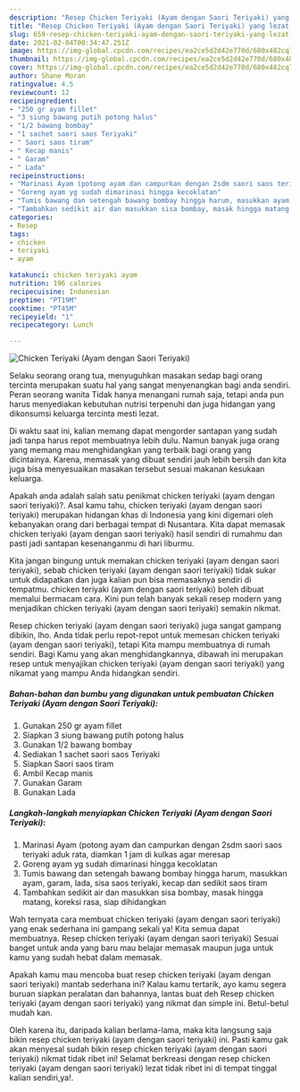 ```yaml
---
description: "Resep Chicken Teriyaki (Ayam dengan Saori Teriyaki) yang lezat dan Mudah Dibuat"
title: "Resep Chicken Teriyaki (Ayam dengan Saori Teriyaki) yang lezat dan Mudah Dibuat"
slug: 659-resep-chicken-teriyaki-ayam-dengan-saori-teriyaki-yang-lezat-dan-mudah-dibuat
date: 2021-02-04T00:34:47.251Z
image: https://img-global.cpcdn.com/recipes/ea2ce5d2d42e770d/680x482cq70/chicken-teriyaki-ayam-dengan-saori-teriyaki-foto-resep-utama.jpg
thumbnail: https://img-global.cpcdn.com/recipes/ea2ce5d2d42e770d/680x482cq70/chicken-teriyaki-ayam-dengan-saori-teriyaki-foto-resep-utama.jpg
cover: https://img-global.cpcdn.com/recipes/ea2ce5d2d42e770d/680x482cq70/chicken-teriyaki-ayam-dengan-saori-teriyaki-foto-resep-utama.jpg
author: Shane Moran
ratingvalue: 4.5
reviewcount: 12
recipeingredient:
- "250 gr ayam fillet"
- "3 siung bawang putih potong halus"
- "1/2 bawang bombay"
- "1 sachet saori saos Teriyaki"
- " Saori saos tiram"
- " Kecap manis"
- " Garam"
- " Lada"
recipeinstructions:
- "Marinasi Ayam (potong ayam dan campurkan dengan 2sdm saori saos teriyaki aduk rata, diamkan 1 jam di kulkas agar meresap"
- "Goreng ayam yg sudah dimarinasi hingga kecoklatan"
- "Tumis bawang dan setengah bawang bombay hingga harum, masukkan ayam, garam, lada, sisa saos teriyaki, kecap dan sedikit saos tiram"
- "Tambahkan sedikit air dan masukkan sisa bombay, masak hingga matang, koreksi rasa, siap dihidangkan"
categories:
- Resep
tags:
- chicken
- teriyaki
- ayam

katakunci: chicken teriyaki ayam 
nutrition: 196 calories
recipecuisine: Indonesian
preptime: "PT19M"
cooktime: "PT45M"
recipeyield: "1"
recipecategory: Lunch

---
```



![Chicken Teriyaki (Ayam dengan Saori Teriyaki)](https://img-global.cpcdn.com/recipes/ea2ce5d2d42e770d/680x482cq70/chicken-teriyaki-ayam-dengan-saori-teriyaki-foto-resep-utama.jpg)

Selaku seorang orang tua, menyuguhkan masakan sedap bagi orang tercinta merupakan suatu hal yang sangat menyenangkan bagi anda sendiri. Peran seorang  wanita Tidak hanya menangani rumah saja, tetapi anda pun harus menyediakan kebutuhan nutrisi terpenuhi dan juga hidangan yang dikonsumsi keluarga tercinta mesti lezat.

Di waktu  saat ini, kalian memang dapat mengorder santapan yang sudah jadi tanpa harus repot membuatnya lebih dulu. Namun banyak juga orang yang memang mau menghidangkan yang terbaik bagi orang yang dicintainya. Karena, memasak yang dibuat sendiri jauh lebih bersih dan kita juga bisa menyesuaikan masakan tersebut sesuai makanan kesukaan keluarga. 



Apakah anda adalah salah satu penikmat chicken teriyaki (ayam dengan saori teriyaki)?. Asal kamu tahu, chicken teriyaki (ayam dengan saori teriyaki) merupakan hidangan khas di Indonesia yang kini digemari oleh kebanyakan orang dari berbagai tempat di Nusantara. Kita dapat memasak chicken teriyaki (ayam dengan saori teriyaki) hasil sendiri di rumahmu dan pasti jadi santapan kesenanganmu di hari liburmu.

Kita jangan bingung untuk memakan chicken teriyaki (ayam dengan saori teriyaki), sebab chicken teriyaki (ayam dengan saori teriyaki) tidak sukar untuk didapatkan dan juga kalian pun bisa memasaknya sendiri di tempatmu. chicken teriyaki (ayam dengan saori teriyaki) boleh dibuat memalui bermacam cara. Kini pun telah banyak sekali resep modern yang menjadikan chicken teriyaki (ayam dengan saori teriyaki) semakin nikmat.

Resep chicken teriyaki (ayam dengan saori teriyaki) juga sangat gampang dibikin, lho. Anda tidak perlu repot-repot untuk memesan chicken teriyaki (ayam dengan saori teriyaki), tetapi Kita mampu membuatnya di rumah sendiri. Bagi Kamu yang akan menghidangkannya, dibawah ini merupakan resep untuk menyajikan chicken teriyaki (ayam dengan saori teriyaki) yang nikamat yang mampu Anda hidangkan sendiri.

<!--inarticleads1-->

##### Bahan-bahan dan bumbu yang digunakan untuk pembuatan Chicken Teriyaki (Ayam dengan Saori Teriyaki):

1. Gunakan 250 gr ayam fillet
1. Siapkan 3 siung bawang putih potong halus
1. Gunakan 1/2 bawang bombay
1. Sediakan 1 sachet saori saos Teriyaki
1. Siapkan  Saori saos tiram
1. Ambil  Kecap manis
1. Gunakan  Garam
1. Gunakan  Lada




<!--inarticleads2-->

##### Langkah-langkah menyiapkan Chicken Teriyaki (Ayam dengan Saori Teriyaki):

1. Marinasi Ayam (potong ayam dan campurkan dengan 2sdm saori saos teriyaki aduk rata, diamkan 1 jam di kulkas agar meresap
1. Goreng ayam yg sudah dimarinasi hingga kecoklatan
1. Tumis bawang dan setengah bawang bombay hingga harum, masukkan ayam, garam, lada, sisa saos teriyaki, kecap dan sedikit saos tiram
1. Tambahkan sedikit air dan masukkan sisa bombay, masak hingga matang, koreksi rasa, siap dihidangkan




Wah ternyata cara membuat chicken teriyaki (ayam dengan saori teriyaki) yang enak sederhana ini gampang sekali ya! Kita semua dapat membuatnya. Resep chicken teriyaki (ayam dengan saori teriyaki) Sesuai banget untuk anda yang baru mau belajar memasak maupun juga untuk kamu yang sudah hebat dalam memasak.

Apakah kamu mau mencoba buat resep chicken teriyaki (ayam dengan saori teriyaki) mantab sederhana ini? Kalau kamu tertarik, ayo kamu segera buruan siapkan peralatan dan bahannya, lantas buat deh Resep chicken teriyaki (ayam dengan saori teriyaki) yang nikmat dan simple ini. Betul-betul mudah kan. 

Oleh karena itu, daripada kalian berlama-lama, maka kita langsung saja bikin resep chicken teriyaki (ayam dengan saori teriyaki) ini. Pasti kamu gak akan menyesal sudah bikin resep chicken teriyaki (ayam dengan saori teriyaki) nikmat tidak ribet ini! Selamat berkreasi dengan resep chicken teriyaki (ayam dengan saori teriyaki) lezat tidak ribet ini di tempat tinggal kalian sendiri,ya!.

